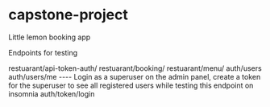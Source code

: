 # capstone-project
Little lemon booking app




Endpoints for testing

restuarant/api-token-auth/
restuarant/booking/
restuarant/menu/
auth/users
auth/users/me ---- Login as a superuser on the admin panel, create a token for the superuser to see all registered users while testing this endpoint on insomnia
auth/token/login
